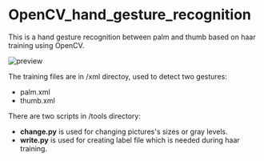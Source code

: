 # OpenCV_hand_gesture_recognition
This is a hand gesture recognition between palm and thumb based on haar training using OpenCV.

![preview](gif_2.gif)

The training files are in /xml directoy, used to detect two gestures:
* palm.xml
* thumb.xml

There are two scripts in /tools directory:
* **change.py** is used for changing pictures's sizes or gray levels.
* **write.py** is used for creating label file which is needed during haar training.
